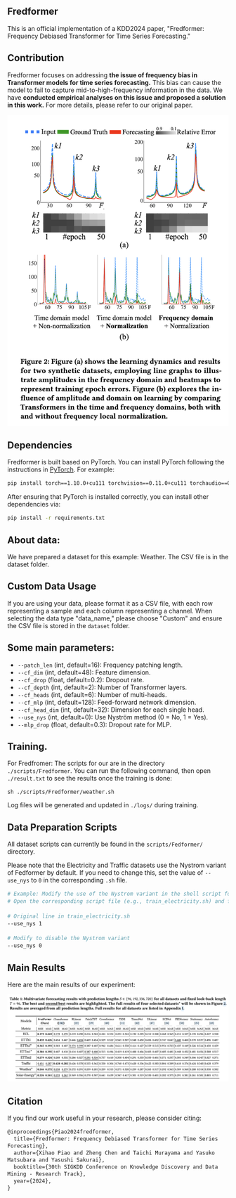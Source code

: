 ## Fredformer

This is an official implementation of a KDD2024 paper, "Fredformer: Frequency Debiased Transformer for Time Series Forecasting."

## Contribution

Fredformer focuses on addressing **the issue of frequency bias in Transformer models for time series forecasting.** 
This bias can cause the model to fail to capture mid-to-high-frequency information in the data. 
We have __conducted empirical analyses on this issue and proposed a solution in this work.__ 
For more details, please refer to our original paper.

![Contribution](pics/motivation.png)


## Dependencies
Fredformer is built based on PyTorch.
You can install PyTorch following the instructions in [PyTorch](https://pytorch.org/get-started/locally/). For example:

```bash
pip install torch==1.10.0+cu111 torchvision==0.11.0+cu111 torchaudio==0.10.0 -f https://download.pytorch.org/whl/torch_stable.html
```
After ensuring that PyTorch is installed correctly, you can install other dependencies via:

```bash
pip install -r requirements.txt
```

## About data:
We have prepared a dataset for this example: Weather. The CSV file is in the dataset folder.

## Custom Data Usage

If you are using your data, please format it as a CSV file, with each row representing a sample and each column representing a channel. 
When selecting the data type "data_name," please choose "Custom" and ensure the CSV file is stored in the `dataset` folder.

## Some main parameters:

- `--patch_len` (int, default=16): Frequency patching length.
- `--cf_dim` (int, default=48): Feature dimension.
- `--cf_drop` (float, default=0.2): Dropout rate.
- `--cf_depth` (int, default=2): Number of Transformer layers.
- `--cf_heads` (int, default=6): Number of multi-heads.
- `--cf_mlp` (int, default=128): Feed-forward network dimension.
- `--cf_head_dim` (int, default=32): Dimension for each single head.
- `--use_nys` (int, default=0): Use Nyström method (0 = No, 1 = Yes).
- `--mlp_drop` (float, default=0.3): Dropout rate for MLP.


## Training. 
For Fredfromer:
The scripts for our are in the directory ```./scripts/Fredformer```.
You can run the following command, then open ```./result.txt``` to see the results once the training is done:
```
sh ./scripts/Fredformer/weather.sh
 ```
Log files will be generated and updated in  ```./logs/``` during training.

## Data Preparation Scripts

All dataset scripts can currently be found in the `scripts/Fedformer/` directory. 

Please note that the Electricity and Traffic datasets use the Nystrom variant of Fedformer by default. If you need to change this, set the value of `--use_nys` to `0` in the corresponding `.sh` file.

```bash
# Example: Modify the use of the Nystrom variant in the shell script for the Electricity dataset
# Open the corresponding script file (e.g., train_electricity.sh) and find the line with --use_nys

# Original line in train_electricity.sh
--use_nys 1

# Modify to disable the Nystrom variant
--use_nys 0
```

## Main Results

Here are the main results of our experiment:

![Main Results](pics/main_results.png)

## Citation
If you find our work useful in your research, please consider citing:
```
@inproceedings{Piao2024fredformer,
  title={Fredformer: Frequency Debiased Transformer for Time Series Forecasting},
  author={Xihao Piao and Zheng Chen and Taichi Murayama and Yasuko Matsubara and Yasushi Sakurai},
  booktitle={30th SIGKDD Conference on Knowledge Discovery and Data Mining - Research Track},
  year={2024},
}

```

